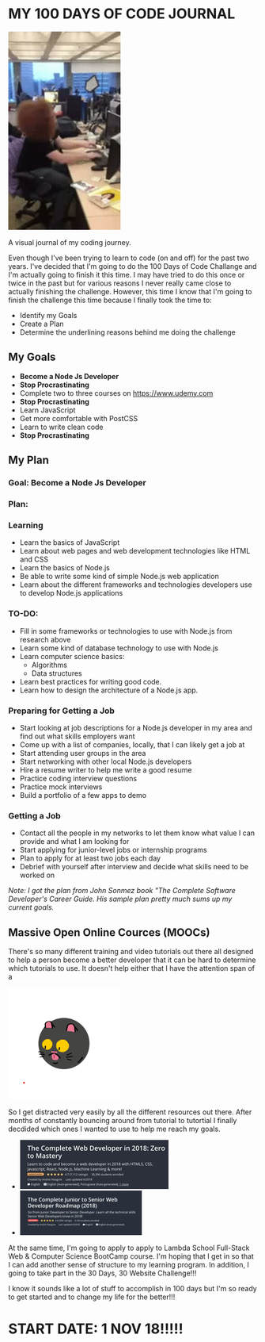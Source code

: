 # MY 100 DAYS OF CODE JOURNAL

![Coder GIF](/images/happy_coder.gif)

A visual journal of my coding journey.

Even though I've been trying to learn to code (on and off) for the past two years. I've decided that I'm going to do the 100 Days of Code Challange and I'm actually going to finish it this time. I may have tried to do this once or twice in the past but for various reasons I never really came close to actually finishing the challenge. However, this time I know that I'm going to finish the challenge this time because I finally took the time to:
* Identify my Goals
* Create a Plan
* Determine the underlining reasons behind me doing the challenge

## My Goals
* **Become a Node Js Developer**
* **Stop Procrastinating**
* Complete two to three courses on https://www.udemy.com
* **Stop Procrastinating**
* Learn JavaScript
* Get more comfortable with PostCSS
* Learn to write clean code
* **Stop Procrastinating**

## My Plan

### Goal: Become a Node Js Developer
### Plan:
### Learning
* Learn the basics of JavaScript
* Learn about web pages and web development technologies like HTML and CSS
* Learn the basics of Node.js
* Be able to write some kind of simple Node.js web application
* Learn about the different frameworks and technologies developers use to develop Node.js applications
### TO-DO:
* Fill in some frameworks or technologies to use with Node.js from research above
* Learn some kind of database technology to use with Node.js
* Learn computer science basics:
  * Algorithms
  * Data structures
* Learn best practices for writing good code.
* Learn how to design the architecture of a Node.js app.
### Preparing for Getting a Job
* Start looking at job descriptions for a Node.js developer in my area and find out what skills employers want
* Come up with a list of companies, locally, that I can likely get a job at
* Start attending user groups in the area
* Start networking with other local Node.js developers
* Hire a resume writer to help me write a good resume
* Practice coding interview questions
* Practice mock interviews
* Build a portfolio of a few apps to demo
### Getting a Job
* Contact all the people in my networks to let them know what value I can provide and what I am looking for
* Start applying for junior-level jobs or internship programs
* Plan to apply for at least two jobs each day
* Debrief with yourself after interview and decide what skills need to be worked on

*Note: I got the plan from John Sonmez book "The Complete Software Developer's Career Guide. His sample plan pretty much sums up my current goals.*

## Massive Open Online Cources (MOOCs)
There's so many different training and video tutorials out there all designed to help a person become a better developer that it can be hard to determine which tutorials to use. It doesn't help either that I have the attention span of a

![Crazy Cat](/images/small_crazy_cat.gif)

So I get distracted very easily by all the different resources out there. After months of constantly bouncing around from tutorial to tutortial I finally decdided which ones I wanted to use to help me reach my goals.
* ![Zero Master](images/zero_to_master.jpg)
* ![Jr Sr](images/jr_to_sr.jpg)

At the same time, I'm going to apply to apply to Lambda School Full-Stack Web & Computer Science BootCamp course. I'm hoping that I get in so that I can add another sense of structure to my learning program. In addition, I going to take part in the 30 Days, 30 Website Challenge!!!

I know it sounds like a lot of stuff to accomplish in 100 days but I'm so ready to get started and to change my life for the better!!!

# START DATE: 1 NOV 18!!!!!
   

   
   
   
